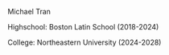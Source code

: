 Michael Tran

Highschool: Boston Latin School (2018-2024)

College: Northeastern University (2024-2028)

